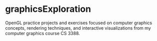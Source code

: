 # graphicsExploration
OpenGL practice projects and exercises focused on computer graphics concepts, rendering techniques, and interactive visualizations from my computer graphics course CS 3388.
